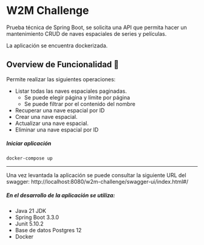 # W2M Challenge 

Prueba técnica de Spring Boot, se solicita una API que permita hacer un mantenimiento CRUD de naves espaciales de series y películas.

La aplicación se encuentra dockerizada.


## Overview de Funcionalidad 📄

Permite realizar las siguientes operaciones:
* Listar todas las naves espaciales paginadas.
  * Se puede elegir página y límite por página
  * Se puede filtrar por el contenido del nombre
* Recuperar una nave espacial por ID
* Crear una nave espacial.
* Actualizar una nave espacial.
* Eliminar una nave espacial por ID

##### Iniciar aplicación

    docker-compose up

---

Una vez levantada la aplicación se puede consultar la siguiente URL del swagger: http://localhost:8080/w2m-challenge/swagger-ui/index.html#/

##### En el desarrollo de la aplicación se utiliza:
* Java 21 JDK
* Spring Boot 3.3.0
* Junit 5.10.2
* Base de datos Postgres 12
* Docker
